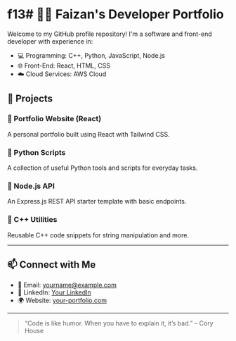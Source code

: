 # f13# 👨‍💻 Faizan's Developer Portfolio

Welcome to my GitHub profile repository! I'm a software and front-end developer with experience in:

- 💻 Programming: C++, Python, JavaScript, Node.js
- 🌐 Front-End: React, HTML, CSS
- ☁️ Cloud Services: AWS Cloud

## 🚀 Projects

### 🔸 Portfolio Website (React)
A personal portfolio built using React with Tailwind CSS.

### 🔸 Python Scripts
A collection of useful Python tools and scripts for everyday tasks.

### 🔸 Node.js API
An Express.js REST API starter template with basic endpoints.

### 🔸 C++ Utilities
Reusable C++ code snippets for string manipulation and more.

---

## 📫 Connect with Me
- 📧 Email: yourname@example.com
- 💼 LinkedIn: [Your LinkedIn](https://linkedin.com/in/yourprofile)
- 🌍 Website: [your-portfolio.com](https://your-portfolio.com)

---

> “Code is like humor. When you have to explain it, it’s bad.” – Cory House
